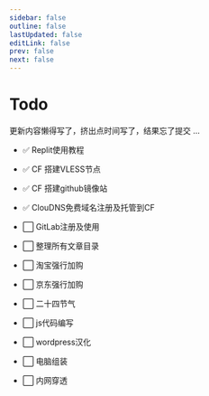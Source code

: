 ```yaml
---
sidebar: false
outline: false
lastUpdated: false
editLink: false
prev: false
next: false
---
```


# Todo

更新内容懒得写了，挤出点时间写了，结果忘了提交 ...

* ✅ Replit使用教程

* ✅ CF 搭建VLESS节点

* ✅ CF 搭建github镜像站

* ✅ ClouDNS免费域名注册及托管到CF

* ⬜ GitLab注册及使用

* ⬜ 整理所有文章目录

* ⬜ 淘宝强行加购

* ⬜ 京东强行加购

* ⬜ 二十四节气


* ⬜ js代码编写

* ⬜ wordpress汉化

* ⬜ 电脑组装

* ⬜ 内网穿透




